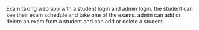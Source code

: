 Exam taking web app with a student login and admin login. the student can see their exam schedule and take one of the exams. admin can add or delete an exam from a student and can add or delete a student.
